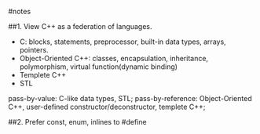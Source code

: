 #notes

##1. View C++ as a federation of languages.

* C: blocks, statements, preprocessor, built-in data types, arrays, pointers.
* Object-Oriented C++: classes, encapsulation, inheritance, polymorphism, virtual function(dynamic binding)
* Templete C++
* STL

pass-by-value: C-like data types, STL;
pass-by-reference: Object-Oriented C++, user-defined constructor/deconstructor, templete C++;

##2. Prefer const, enum, inlines to #define

